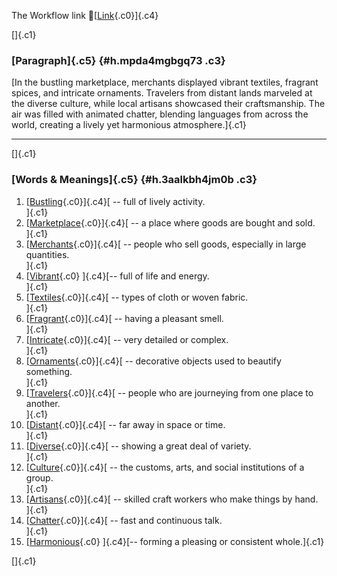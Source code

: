 The Workflow link
👏[[Link](https://www.google.com/url?q=http://www.google.com&sa=D&source=editors&ust=1761365032705060&usg=AOvVaw3B21qo3hABTrF6InRo_Yzt){.c0}]{.c4}

[]{.c1}

### [Paragraph]{.c5} {#h.mpda4mgbgq73 .c3}

[In the bustling marketplace, merchants displayed vibrant textiles,
fragrant spices, and intricate ornaments. Travelers from distant lands
marveled at the diverse culture, while local artisans showcased their
craftsmanship. The air was filled with animated chatter, blending
languages from across the world, creating a lively yet harmonious
atmosphere.]{.c1}

------------------------------------------------------------------------

[]{.c1}

### [Words & Meanings]{.c5} {#h.3aalkbh4jm0b .c3}

1.  [[Bustling](https://www.google.com/url?q=http://www.google.com&sa=D&source=editors&ust=1761365032706201&usg=AOvVaw1ac1BBqVdiCVqAKaVcOYKl){.c0}]{.c4}[ --
    full of lively activity.\
    ]{.c1}
2.  [[Marketplace](https://www.google.com/url?q=http://www.google.com&sa=D&source=editors&ust=1761365032706403&usg=AOvVaw0pTW1bZbfpJagZWycQw3yX){.c0}]{.c4}[ --
    a place where goods are bought and sold.\
    ]{.c1}
3.  [[Merchants](https://www.google.com/url?q=http://www.google.com&sa=D&source=editors&ust=1761365032706612&usg=AOvVaw2XOaLYdAmJnvBGG35D2Liz){.c0}]{.c4}[ --
    people who sell goods, especially in large quantities.\
    ]{.c1}
4.  [[Vibrant](https://www.google.com/url?q=http://www.google.com&sa=D&source=editors&ust=1761365032706828&usg=AOvVaw3_xkFvFaGN3u_OzFayQjB7){.c0}
    ]{.c4}[-- full of life and energy.\
    ]{.c1}
5.  [[Textiles](https://www.google.com/url?q=http://www.google.com&sa=D&source=editors&ust=1761365032706989&usg=AOvVaw12DuzYqlDaG8Sx55nilnP8){.c0}]{.c4}[ --
    types of cloth or woven fabric.\
    ]{.c1}
6.  [[Fragrant](https://www.google.com/url?q=http://www.google.com&sa=D&source=editors&ust=1761365032707170&usg=AOvVaw3Cr8BEuL0ODWRn74L_8B07){.c0}]{.c4}[ --
    having a pleasant smell.\
    ]{.c1}
7.  [[Intricate](https://www.google.com/url?q=http://www.google.com&sa=D&source=editors&ust=1761365032707340&usg=AOvVaw15S9rgGvQGJ-Vb-BA7wBCX){.c0}]{.c4}[ --
    very detailed or complex.\
    ]{.c1}
8.  [[Ornaments](https://www.google.com/url?q=http://www.google.com&sa=D&source=editors&ust=1761365032707502&usg=AOvVaw10mgmd35S4mG7Lqur8XI8g){.c0}]{.c4}[ --
    decorative objects used to beautify something.\
    ]{.c1}
9.  [[Travelers](https://www.google.com/url?q=http://www.google.com&sa=D&source=editors&ust=1761365032707701&usg=AOvVaw3xo8CMYypgYGPyFBhB4AtE){.c0}]{.c4}[ --
    people who are journeying from one place to another.\
    ]{.c1}
10. [[Distant](https://www.google.com/url?q=http://www.google.com&sa=D&source=editors&ust=1761365032707906&usg=AOvVaw0jZBew6yJR-QxDeGNaXLr-){.c0}]{.c4}[ --
    far away in space or time.\
    ]{.c1}
11. [[Diverse](https://www.google.com/url?q=http://www.google.com&sa=D&source=editors&ust=1761365032708068&usg=AOvVaw2d7o1Dd56iW_3Kw3_lSHzG){.c0}]{.c4}[ --
    showing a great deal of variety.\
    ]{.c1}
12. [[Culture](https://www.google.com/url?q=http://www.google.com&sa=D&source=editors&ust=1761365032708245&usg=AOvVaw2nxw3OAPXpSrsw9eVoeZCt){.c0}]{.c4}[ --
    the customs, arts, and social institutions of a group.\
    ]{.c1}
13. [[Artisans](https://www.google.com/url?q=http://www.google.com&sa=D&source=editors&ust=1761365032708717&usg=AOvVaw2SEdG5lu5xgSrgt6kNeu5S){.c0}]{.c4}[ --
    skilled craft workers who make things by hand.\
    ]{.c1}
14. [[Chatter](https://www.google.com/url?q=http://www.google.com&sa=D&source=editors&ust=1761365032709100&usg=AOvVaw0ImW3G7jNFBb6URCnVkF_z){.c0}]{.c4}[ --
    fast and continuous talk.\
    ]{.c1}
15. [[Harmonious](https://www.google.com/url?q=http://www.google.com&sa=D&source=editors&ust=1761365032709386&usg=AOvVaw3cqPiGoi8DWrPhjFe3-apu){.c0}
    ]{.c4}[-- forming a pleasing or consistent whole.]{.c1}

[]{.c1}
